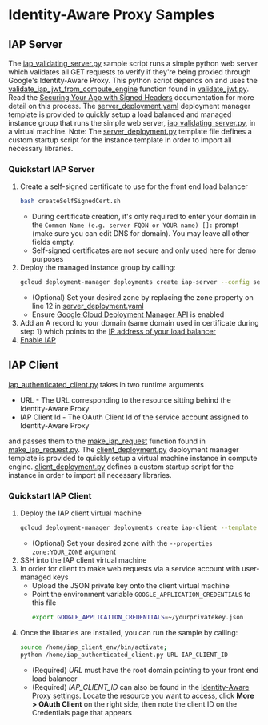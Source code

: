 # Identity-Aware Proxy Samples

## IAP Server

The [iap_validating_server.py](iap_validating_server.py) sample script runs a simple python web server which validates all GET requests to verify if they're being proxied through Google's Identity-Aware Proxy. This python script depends on and uses the [validate_iap_jwt_from_compute_engine](https://github.com/GoogleCloudPlatform/python-docs-samples/blob/3f5de8c8857784e90935379b63c352c0a5f7f8da/iap/validate_jwt.py#L49) function found in [validate_jwt.py](https://github.com/GoogleCloudPlatform/python-docs-samples/blob/master/iap/validate_jwt.py). Read the [Securing Your App with Signed Headers](https://cloud.google.com/iap/docs/signed-headers-howto) documentation for more detail on this process.
The [server_deployment.yaml](server_deployment.yaml) deployment manager template is provided to quickly setup a load balanced and managed instance group that runs the simple web server, [iap_validating_server.py](iap_validating_server.py), in a virtual machine. 
Note: The [server_deployment.py](server_deployment.py) template file defines a custom startup script for the instance template in order to import all necessary libraries.

### Quickstart IAP Server
1. Create a self-signed certificate to use for the front end load balancer
    ```bash
    bash createSelfSignedCert.sh
    ```
    * During certificate creation, it's only required to enter your domain in
      the `Common Name (e.g. server FQDN or YOUR name) []:` prompt (make sure you can edit DNS for domain).
      You may leave all other fields empty.
    * Self-signed certificates are not secure and only used here for demo purposes
1. Deploy the managed instance group by calling:
    ```bash
    gcloud deployment-manager deployments create iap-server --config server_deployment.yaml
    ```
    * (Optional) Set your desired zone by replacing the zone property on line 12 in [server_deployment.yaml](server_deployment.yaml)
    * Ensure [Google Cloud Deployment Manager API](https://console.developers.google.com/apis/api/deploymentmanager.googleapis.com/overview) is enabled
1. Add an A record to your domain (same domain used in certificate during step 1) which points to the [IP address of your 
   load balancer](https://console.cloud.google.com/net-services/loadbalancing/advanced/globalForwardingRules/details/iap-global-forwarding-rule) 
1. [Enable IAP](https://cloud.google.com/iap/docs/enabling-gce-howto#enabling_short_product_name)

## IAP Client

[iap_authenticated_client.py](iap_authenticated_client.py) takes in two runtime arguments

* URL - The URL corresponding to the resource sitting behind the Identity-Aware Proxy
* IAP Client Id - The OAuth Client Id of the service account assigned to Identity-Aware Proxy

and passes them to the [make_iap_request](https://github.com/GoogleCloudPlatform/python-docs-samples/blob/3f5de8c8857784e90935379b63c352c0a5f7f8da/iap/make_iap_request.py#L33) function found in [make_iap_request.py](https://github.com/GoogleCloudPlatform/python-docs-samples/blob/master/iap/make_iap_request.py).
The [client_deployment.py](clieint_deployment.py) deployment manager template is provided to quickly setup a virtual machine instance in compute engine. [client_deployment.py](clieint_deployment.py) defines a custom startup script for the instance in order to import all necessary libraries.

### Quickstart IAP Client
1. Deploy the IAP client virtual machine
    ```bash
    gcloud deployment-manager deployments create iap-client --template client_deployment.py --properties zone:us-east4-a #ZONE IS YOUR CHOICE
    ```
    * (Optional) Set your desired zone with the ```--properties zone:YOUR_ZONE``` argument 
1. SSH into the IAP client virtual machine
1. In order for client to make web requests via a service account with user-managed keys
   * Upload the JSON private key onto the client virtual machine
   * Point the environment variable `GOOGLE_APPLICATION_CREDENTIALS` to this file
     ```bash
     export GOOGLE_APPLICATION_CREDENTIALS=~/yourprivatekey.json
     ```
1. Once the libraries are installed, you can run the sample by calling:
    ```bash
    source /home/iap_client_env/bin/activate;
    python /home/iap_authenticated_client.py URL IAP_CLIENT_ID
    ```
    * (Required) *URL* must have the root domain pointing to your front end load balancer
    * (Required) *IAP_CLIENT_ID* can also be found in the [Identity-Aware Proxy settings](https://console.cloud.google.com/iam-admin/iap/). Locate the resource you want to access, click **More > OAuth Client** on the right side, then note the client ID on the Credentials page that appears
